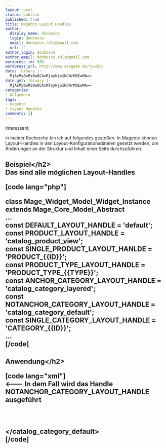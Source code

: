 ```yaml
---
layout: post
status: publish
published: true
title: Magento Layout Handles
author:
  display_name: donbosco
  login: donbosco
  email: donbosco.rulz@gmail.com
  url: ''
author_login: donbosco
author_email: donbosco.rulz@gmail.com
wordpress_id: 585
wordpress_url: http://www.azngeek.de/?p=585
date: !binary |-
  MjAxMy0wMi0wOCAxMjoyNjo1NCArMDEwMA==
date_gmt: !binary |-
  MjAxMy0wMi0wOCAxMToyNjo1NCArMDEwMA==
categories:
- Allgemein
tags:
- magento
- Layout Handles
comments: []
---
```

<p>Interessant,</p>
<p>in meiner Recherche bin ich auf folgendes gesto&szlig;en. In Magento k&ouml;nnen Layout-Handles in den Layout-Konfigurationsdateien gesetzt werden, um &Auml;nderungen an der Struktur und Inhalt einer Seite durchzuf&uuml;hren.</p>
<h2>Beispiel<&#47;h2><br />
Das sind alle m&ouml;glichen Layout-Handles</p>
<p>[code lang="php"]</p>
<p>class Mage_Widget_Model_Widget_Instance extends Mage_Core_Model_Abstract<br />
...<br />
    const DEFAULT_LAYOUT_HANDLE            = 'default';<br />
    const PRODUCT_LAYOUT_HANDLE            = 'catalog_product_view';<br />
    const SINGLE_PRODUCT_LAYOUT_HANLDE     = 'PRODUCT_{{ID}}';<br />
    const PRODUCT_TYPE_LAYOUT_HANDLE       = 'PRODUCT_TYPE_{{TYPE}}';<br />
    const ANCHOR_CATEGORY_LAYOUT_HANDLE    = 'catalog_category_layered';<br />
    const NOTANCHOR_CATEGORY_LAYOUT_HANDLE = 'catalog_category_default';<br />
    const SINGLE_CATEGORY_LAYOUT_HANDLE    = 'CATEGORY_{{ID}}';<br />
...<br />
[&#47;code]</p>
<h2>Anwendung<&#47;h2></p>
<p>[code lang="xml"]<br />
   <catalog_category_default> <--- In dem Fall wird das Handle NOTANCHOR_CATEGORY_LAYOUT_HANDLE ausgef&uuml;hrt<br />
        <!-- Anwenden der &Auml;nderungen in --><br />
        <!-- dem Layoutupdate-Handle <move_sidebar_cart> --><br />
        <update handle="move_sidebar_cart"&#47;><br />
    <&#47;catalog_category_default><br />
[&#47;code]</p>
